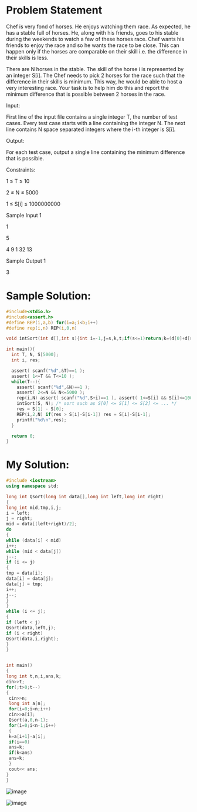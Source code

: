 # Problem Statement
Chef is very fond of horses. He enjoys watching them race. As expected, he has a stable full of horses. He, along with his friends, goes to his stable during the weekends to watch a few of these horses race. Chef wants his friends to enjoy the race and so he wants the race to be close. This can happen only if the horses are comparable on their skill i.e. the difference in their skills is less.

There are N horses in the stable. The skill of the horse i is represented by an integer S[i]. The Chef needs to pick 2 horses for the race such that the difference in their skills is minimum. This way, he would be able to host a very interesting race. Your task is to help him do this and report the minimum difference that is possible between 2 horses in the race.

Input:

First line of the input file contains a single integer T, the number of test cases.
Every test case starts with a line containing the integer N.
The next line contains N space separated integers where the i-th integer is S[i].

Output:

For each test case, output a single line containing the minimum difference that is possible.

Constraints:

1 ≤ T ≤ 10

2 ≤ N ≤ 5000

1 ≤ S[i] ≤ 1000000000


Sample Input 1

1

5

4 9 1 32 13

Sample Output 1 

3



# Sample Solution:
```c
#include<stdio.h>
#include<assert.h>
#define REP(i,a,b) for(i=a;i<b;i++)
#define rep(i,n) REP(i,0,n)

void intSort(int d[],int s){int i=-1,j=s,k,t;if(s<=1)return;k=(d[0]+d[s-1])/2;for(;;){while(d[++i]<k);while(d[--j]>k);if(i>=j)break;t=d[i];d[i]=d[j];d[j]=t;}intSort(d,i);intSort(d+j+1,s-j-1);}

int main(){
  int T, N, S[5000];
  int i, res;

  assert( scanf("%d",&T)==1 );
  assert( 1<=T && T<=10 );
  while(T--){
    assert( scanf("%d",&N)==1 );
    assert( 2<=N && N<=5000 );
    rep(i,N) assert( scanf("%d",S+i)==1 ), assert( 1<=S[i] && S[i]<=1000000000 );
    intSort(S, N); /* sort such as S[0] <= S[1] <= S[2] <= ... */
    res = S[1] - S[0];
    REP(i,2,N) if(res > S[i]-S[i-1]) res = S[i]-S[i-1];
    printf("%d\n",res);
  }

  return 0;
}
```

# My Solution:

```c++
#include <iostream>
using namespace std;

long int Qsort(long int data[],long int left,long int right)
{
long int mid,tmp,i,j;
i = left;
j = right;
mid = data[(left+right)/2];
do
{
while (data[i] < mid)
i++;
while (mid < data[j])
j--;
if (i <= j)
{
tmp = data[i];
data[i] = data[j];
data[j] = tmp;
i++;
j--;
}
}
while (i <= j);
{
if (left < j)
Qsort(data,left,j);
if (i < right)
Qsort(data,i,right);
}
}


int main()
{
long int t,n,i,ans,k;
cin>>t;
for(;t>0;t--)
{
 cin>>n;
 long int a[n];
 for(i=0;i<n;i++)
 cin>>a[i];
 Qsort(a,0,n-1);
 for(i=0;i<n-1;i++)
 {
 k=a[i+1]-a[i];
 if(i==0)
 ans=k;
 if(k<ans)
 ans=k;
 }
 cout<< ans;
}
}

```

![image](https://user-images.githubusercontent.com/84629235/147532098-1908e672-abcc-4be8-8da4-3996f6bb19d5.png)

![image](https://user-images.githubusercontent.com/84629235/147532157-ff578b66-4d28-4a2d-bcde-fe5ed1f078a7.png)
